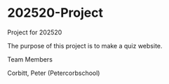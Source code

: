 # 202520-Project
Project for 202520

The purpose of this project is to make a quiz website. 

Team Members

Corbitt, Peter (Petercorbschool)

